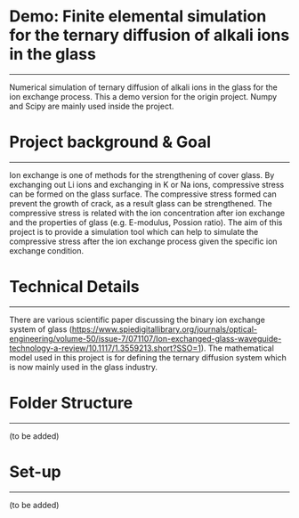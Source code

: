 # Demo: Finite elemental simulation for the ternary diffusion of alkali ions in the glass
---
Numerical simulation of ternary diffusion of alkali ions in the glass for the ion exchange process. This a demo version for the origin project. Numpy and Scipy are mainly used inside the project. 

# Project background & Goal
---
Ion exchange is one of methods for the strengthening of cover glass. By exchanging out Li ions and exchanging in K or Na ions, compressive stress can be formed on the glass surface. The compressive stress formed can prevent the growth of crack, as a result glass can be strengthened. The compressive stress is related with the ion concentration after ion exchange and the properties of glass (e.g. E-modulus, Possion ratio). The aim of this project is to provide a simulation tool which can help to simulate the compressive stress after the ion exchange process given the specific ion exchange condition.

# Technical Details
---
There are various scientific paper discussing the binary ion exchange system of glass (https://www.spiedigitallibrary.org/journals/optical-engineering/volume-50/issue-7/071107/Ion-exchanged-glass-waveguide-technology-a-review/10.1117/1.3559213.short?SSO=1). The mathematical model used in this project is for defining the ternary diffusion system which is now mainly used in the glass industry.


# Folder Structure
---

(to be added)
# Set-up
---

(to be added)

